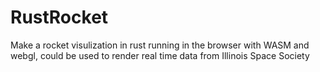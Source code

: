 # RustRocket
Make a rocket visulization in rust running in the browser with WASM and webgl, could be used to render real time data from Illinois Space Society

